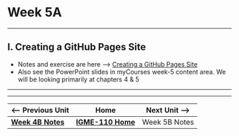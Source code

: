 # Week 5A 

---

## I. Creating a GitHub Pages Site
- Notes and exercise are here --> [Creating a GitHub Pages Site](../exercises/github-pages-site.md)
- Also see the PowerPoint slides in myCourses week-5 content area. We will be looking primarily at chapters 4 & 5

---
---

| <-- Previous Unit | Home | Next Unit -->
| --- | --- | --- 
|   [**Week 4B Notes**](4B.md)  |  [**IGME-110 Home**](../) | Week 5B Notes
